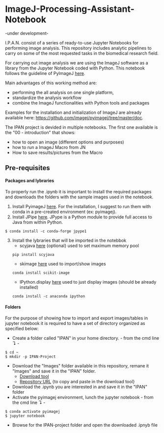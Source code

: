 # ImageJ-Processing-Assistant-Notebook
-under development-

I.P.A.N. consist of a series of ready-to-use Jupyter Notebooks for performing image analysis. This repository includes analytic pipelines to carry on some of the most requested tasks in the biomedical research field. 

For carrying out image analysis we are using the ImageJ software as a library from the Jupyter Notebook coded with Python. This notebook follows the guideline of PyImageJ [here](https://github.com/imagej/pyimagej). 

Main advantages of this working method are:
- performing the all analysis on one single platform,
- standardize the analysis workflow
- combine the ImageJ functionalities with Python tools and packages

Examples for the installation and initialization of ImageJ are already available here: https://github.com/imagej/pyimagej/tree/master/doc.

The IPAN project is devided in multiple notebooks. 
The first one available is the "00 - introduction" that shows:
- how to open an image (different options and purposes)
- how to run a ImageJ Macro from JN 
- How to save results/pictures from the Macro

## Pre-requisites

#### Packages and lybraries
To properly run the .ipynb it is important to install the required packages and downloads the folders with the sample images used in the notebook.
1. Install PyimageJ [here](https://github.com/imagej/pyimagej/blob/master/doc/Install.md). For the installation, I suggest to run them with conda in a pre-created environment (ex: pyimagej).
2. Install JPipe [here](https://jpype.readthedocs.io/en/latest/install.html). JPype is a Python module to provide full access to Java from within Python.
```
$ conda install -c conda-forge jpype1
```
3. Install the lybraries that will be imported in the notebbok
    * scyjava [here](https://pypi.org/project/scyjava/)      {optional}   used to set maximum memory pool
    ```
    pip install scyjava
    ```
    * skimage [here](https://scikit-image.org/docs/dev/install.html)                  used to import/show images
    ```
    conda install scikit-image 
    ```
    * IPython.display [here](https://ipython.readthedocs.io/en/stable/api/generated/IPython.display.html)          used to just display images (should be already installed)
    ```
    conda install -c anaconda ipython
    ```
    
    
#### Folders

For the purpose of showing how to import and export images/tables in jupyter notebook it is required to have a set of directory organized as specified below:
* Create a folder called "IPAN" in your home directory. - from the cmd line ↴ -
```
$ cd ~
$ mkdir -p IPAN-Project
```
* Download the "Images" folder available in this repository, remane it "Images" and save it in the "IPAN" folder. 
    *  [Download tool](https://download-directory.github.io/?url=https%3A%2F%2Fgithub.com%2FNicolasCristini%2FImageJ-Processing-Assistant-Notebook%2Ftree%2Fmain%2FImages)
    *  [Repository URL](https://github.com/NicolasCristini/ImageJ-Processing-Assistant-Notebook/tree/main/Images) {to copy and paste in the download tool}
* Download the .ipynb you are interested in and save it in the "IPAN" folder 
* Activate the pyimagej environment, lunch the jupyter notebook - from the cmd line ↴ -
```
$ conda activate pyimagej
$ jupyter notebook
```
* Browse for the IPAN-project folder and open the downloaded .ipnyb file
